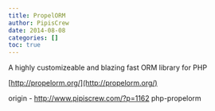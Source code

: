 ```yaml
---
title: PropelORM
author: PipisCrew
date: 2014-08-08
categories: []
toc: true
---
```


A highly customizeable and blazing fast ORM library for PHP

[http://propelorm.org/](http://propelorm.org/)

origin - http://www.pipiscrew.com/?p=1162 php-propelorm